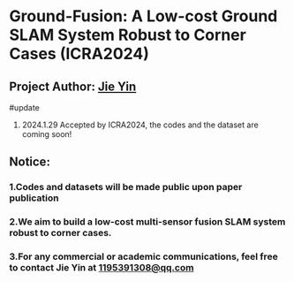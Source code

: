 # Ground-Fusion: A Low-cost Ground SLAM System Robust to Corner Cases (ICRA2024)
## Project Author: [Jie Yin](https://github.com/sjtuyinjie?tab=repositories) 

#update
1. 2024.1.29 Accepted by ICRA2024, the codes and the dataset are coming soon!

## Notice: 
### 1.Codes and datasets will be made public upon paper publication
### 2.We aim to build a low-cost multi-sensor fusion SLAM system robust to corner cases.
### 3.For any commercial or academic communications, feel free to contact Jie Yin at 1195391308@qq.com 






